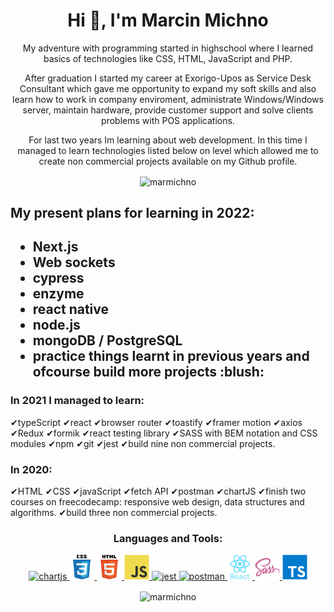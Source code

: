 <h1 align="center">Hi 👋, I'm Marcin Michno</h1>

<p align="center">My adventure with programming started in highschool where I learned basics of technologies like CSS, HTML, JavaScript and PHP.</p>
<p align="center">After graduation I started my career at Exorigo-Upos as Service Desk Consultant which gave
me opportunity to expand my soft skills and also learn how to work in company enviroment,
administrate Windows/Windows server, maintain hardware, provide customer support and
solve clients problems with POS applications.</p>
<p align="center">For last two years Im learning about web development. In this time I managed to learn
technologies listed below on level which allowed me to create non commercial projects available on my Github profile.</p>

<p align="center"><img align="center" src="https://github-readme-streak-stats.herokuapp.com/?user=marmichno&" alt="marmichno" /></p>

<h2>My present plans for learning in 2022:<h2>
  <ul>
    <li>Next.js</li>
    <li>Web sockets</li>
    <li>cypress</li>
    <li>enzyme</li>
    <li>react native</li>
    <li>node.js</li>
    <li>mongoDB / PostgreSQL</li>
    <li>practice things learnt in previous years and ofcourse build more projects :blush:</li>
  </ul>

<h3>In 2021 I managed to learn:</h3>
    ✔typeScript
    ✔react
    ✔browser router
    ✔toastify
    ✔framer motion
    ✔axios
    ✔Redux
    ✔formik
    ✔react testing library
    ✔SASS with BEM notation and CSS modules
    ✔npm
    ✔git
    ✔jest
    ✔build nine non commercial projects.


<h3>In 2020:</h3>
    ✔HTML
    ✔CSS
    ✔javaScript
    ✔fetch API
    ✔postman
    ✔chartJS
    ✔finish two courses on freecodecamp: responsive web design, data structures and algorithms.
    ✔build three non commercial projects.
  </ul>

<h3 align="center">Languages and Tools:</h3>
<p align="center"> <a href="https://www.chartjs.org" target="_blank" rel="noreferrer"> <img src="https://www.chartjs.org/media/logo-title.svg" alt="chartjs" width="40" height="40"/> </a> <a href="https://www.w3schools.com/css/" target="_blank" rel="noreferrer"> <img src="https://raw.githubusercontent.com/devicons/devicon/master/icons/css3/css3-original-wordmark.svg" alt="css3" width="40" height="40"/> </a> <a href="https://www.w3.org/html/" target="_blank" rel="noreferrer"> <img src="https://raw.githubusercontent.com/devicons/devicon/master/icons/html5/html5-original-wordmark.svg" alt="html5" width="40" height="40"/> </a> <a href="https://developer.mozilla.org/en-US/docs/Web/JavaScript" target="_blank" rel="noreferrer"> <img src="https://raw.githubusercontent.com/devicons/devicon/master/icons/javascript/javascript-original.svg" alt="javascript" width="40" height="40"/> </a> <a href="https://jestjs.io" target="_blank" rel="noreferrer"> <img src="https://www.vectorlogo.zone/logos/jestjsio/jestjsio-icon.svg" alt="jest" width="40" height="40"/> </a> <a href="https://postman.com" target="_blank" rel="noreferrer"> <img src="https://www.vectorlogo.zone/logos/getpostman/getpostman-icon.svg" alt="postman" width="40" height="40"/> </a> <a href="https://reactjs.org/" target="_blank" rel="noreferrer"> <img src="https://raw.githubusercontent.com/devicons/devicon/master/icons/react/react-original-wordmark.svg" alt="react" width="40" height="40"/> </a> <a href="https://sass-lang.com" target="_blank" rel="noreferrer"> <img src="https://raw.githubusercontent.com/devicons/devicon/master/icons/sass/sass-original.svg" alt="sass" width="40" height="40"/> </a> <a href="https://www.typescriptlang.org/" target="_blank" rel="noreferrer"> <img src="https://raw.githubusercontent.com/devicons/devicon/master/icons/typescript/typescript-original.svg" alt="typescript" width="40" height="40"/> </a> </p>

<p align="center"><img align="center" src="https://github-readme-stats.vercel.app/api/top-langs?username=marmichno&show_icons=true&locale=en&layout=compact" alt="marmichno" /></p>
